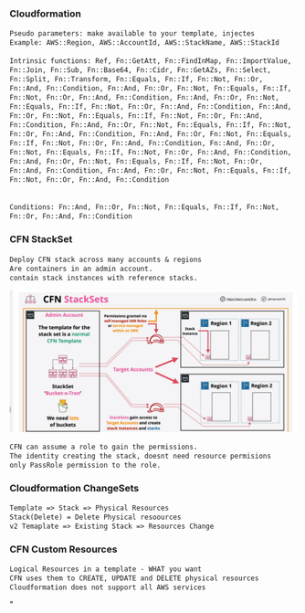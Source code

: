 ### Cloudformation

    Pseudo parameters: make available to your template, injectes
    Example: AWS::Region, AWS::AccountId, AWS::StackName, AWS::StackId

    Intrinsic functions: Ref, Fn::GetAtt, Fn::FindInMap, Fn::ImportValue, Fn::Join, Fn::Sub, Fn::Base64, Fn::Cidr, Fn::GetAZs, Fn::Select, Fn::Split, Fn::Transform, Fn::Equals, Fn::If, Fn::Not, Fn::Or, Fn::And, Fn::Condition, Fn::And, Fn::Or, Fn::Not, Fn::Equals, Fn::If, Fn::Not, Fn::Or, Fn::And, Fn::Condition, Fn::And, Fn::Or, Fn::Not, Fn::Equals, Fn::If, Fn::Not, Fn::Or, Fn::And, Fn::Condition, Fn::And, Fn::Or, Fn::Not, Fn::Equals, Fn::If, Fn::Not, Fn::Or, Fn::And, Fn::Condition, Fn::And, Fn::Or, Fn::Not, Fn::Equals, Fn::If, Fn::Not, Fn::Or, Fn::And, Fn::Condition, Fn::And, Fn::Or, Fn::Not, Fn::Equals, Fn::If, Fn::Not, Fn::Or, Fn::And, Fn::Condition, Fn::And, Fn::Or, Fn::Not, Fn::Equals, Fn::If, Fn::Not, Fn::Or, Fn::And, Fn::Condition, Fn::And, Fn::Or, Fn::Not, Fn::Equals, Fn::If, Fn::Not, Fn::Or, Fn::And, Fn::Condition, Fn::And, Fn::Or, Fn::Not, Fn::Equals, Fn::If, Fn::Not, Fn::Or, Fn::And, Fn::Condition
    

    Conditions: Fn::And, Fn::Or, Fn::Not, Fn::Equals, Fn::If, Fn::Not, Fn::Or, Fn::And, Fn::Condition

### CFN StackSet

    Deploy CFN stack across many accounts & regions 
    Are containers in an admin account.
    contain stack instances with reference stacks.

![img-stack-set.png](./images/img-stack-set.png)

    CFN can assume a role to gain the permissions.
    The identity creating the stack, doesnt need resource permisions
    only PassRole permission to the role.

### Cloudformation ChangeSets

    Template => Stack => Physical Resources
    Stack(Delete) = Delete Physical resoources
    v2 Temaplate => Existing Stack => Resources Change

### CFN Custom Resources

    Logical Resources in a template - WHAT you want
    CFN uses them to CREATE, UPDATE and DELETE physical resources
    Cloudformation does not support all AWS services
"
